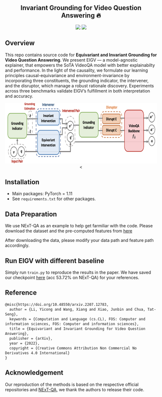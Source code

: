 <h2 align="center">
Invariant Grounding for Video Question Answering 🔥
</h2>

<div align="center">

[![](https://img.shields.io/badge/paper-pink?style=plastic&logo=GitBook)](https://arxiv.org/pdf/2207.12783.pdf)
[![](https://img.shields.io/badge/-github-grey?style=plastic&logo=github)](https://github.com/yl3800/EIGV) 
<!-- [![](https://img.shields.io/badge/video-red?style=plastic&logo=airplayvideo)](https://youtu.be/wJhR9_dcsaM)  -->
</div>

## Overview 
This repo contains source code for **Equivariant and Invariant Grounding for Video Question Answering**. We present EIGV — a model-agnostic explainer, that empowers the SoTA VideoQA model with better explainabilty and performance. In the light of the causality, we formulate our learning principles causal-equivariance and environment-invariance by incorporating three constituents, the grounding indicator, the intervener, and the disruptor, which manage a robust rationale discovery. Experiments across three benchmarks validate EIGV’s fulfillment in both interpretation and accuracy.
<p align="center">
    <img src="figures/framework.png" height="200">< </center>
</p>

## Installation
- Main packages: PyTorch = 1.11 
- See `requirements.txt` for other packages.

## Data Preparation
We use NExT-QA as an example to help get farmiliar with the code. Please download the dataset and the pre-computed features from [here](https://github.com/doc-doc/NExT-QA)

After downloading the data, please modify your data path and feature path accordingly.

## Run EIGV with different baseline
Simply run `train.py` to reproduce the results in the paper. We have saved our checkpoint [here](https://drive.google.com/file/d/1JNcD_nFHzYdjtwy8bMH8vshXyAzrNkZ0/view?usp=sharing) (acc 53.72% on NExT-QA) for your references.

## Reference 
```
@misc{https://doi.org/10.48550/arxiv.2207.12783,
  author = {Li, Yicong and Wang, Xiang and Xiao, Junbin and Chua, Tat-Seng},
  keywords = {Computation and Language (cs.CL), FOS: Computer and information sciences, FOS: Computer and information sciences},
  title = {Equivariant and Invariant Grounding for Video Question Answering},
  publisher = {arXiv},
  year = {2022},
  copyright = {Creative Commons Attribution Non Commercial No Derivatives 4.0 International}
}

```

## Acknowledgement
Our reproduction of the methods is based on the respective official repositories and [NExT-QA](https://github.com/doc-doc/NExT-OE), we thank the authors to release their code.
